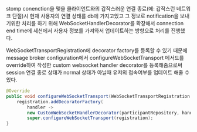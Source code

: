 
stomp conenction을 맺을 클라이언트와의 갑작스러운 연결 종료(에: 갑작스런 네트워크 단절)시 
현재 사용자의 연결 상태를 db에 가지고있고 그 정보로 notification을 보내기위한 처리를 하기 위해
WebSocketHandlerDecorator를 확장해서 connection end time에 세션에서 사용자 정보를 가져와서
업데이트하는 방향으로 처리를 진행했다.

WebSocketTransportRegistration에 decorator factory를 등록할 수 있기 때문에 message broker configuration에서 configureWebSocketTransport 메서드를 override하여 작성한 custom websocket handler decorator를 등록해줌으로써 session 연결 종료 상태가 normal 상태가 아닐때 유저의 접속여부를 업데이트 해줄 수 있다.


``` java 
@Override  
public void configureWebSocketTransport(WebSocketTransportRegistration registration) {  
	registration.addDecoratorFactory(  
		handler -> 
		new CustomWebSocketHandlerDecorator(participantRepository, handler));  
		super.configureWebSocketTransport(registration);  
}
```

